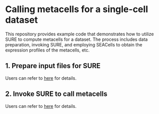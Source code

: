 # Calling metacells for a single-cell dataset
 
This repository provides example code that demonstrates how to utilize SURE to compute metacells for a dataset. The process includes data preparation, invoking SURE, and employing SEACells to obtain the expression profiles of the metacells, etc. 

## 1. Prepare input files for SURE
Users can refer to [here](./prepare_mtx.ipynb) for details.

## 2. Invoke SURE to call metacells
Users can refer to [here](./SURE_train.ipynb) for details.
